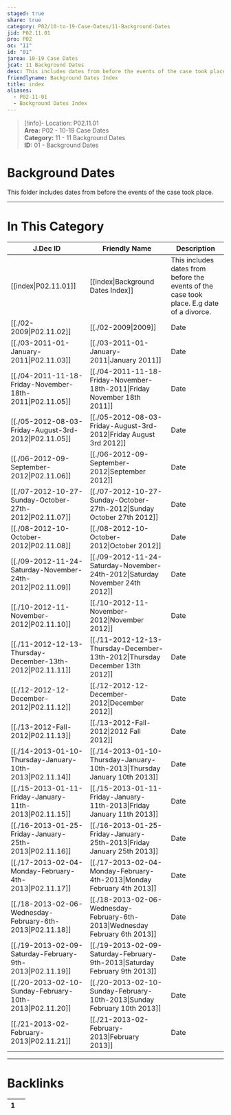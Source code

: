 ```yaml
---  
staged: true  
share: true  
category: P02/10-to-19-Case-Dates/11-Background-Dates  
jid: P02.11.01  
pro: P02  
ac: "11"  
id: "01"  
jarea: 10-19 Case Dates  
jcat: 11 Background Dates  
desc: This includes dates from before the events of the case took place. E.g date of a divorce.  
friendlyname: Background Dates Index  
title: index  
aliases:  
  - P02-11-01  
  - Background Dates Index  
---  
```

  
>[!info]- Location: P02.11.01  
>**Area:** P02 - 10-19 Case Dates  
>**Category:** 11 - 11 Background Dates  
>**ID:** 01 - Background Dates  
  
# Background Dates  
  
This folder includes dates from before the events of the case took place.  
   
  
  
---  
# In This Category  
  
| J.Dec ID                                                                                                                           | Friendly Name                                                                                                                                        | Description                                                                               |  
| ---------------------------------------------------------------------------------------------------------------------------------- | ---------------------------------------------------------------------------------------------------------------------------------------------------- | ----------------------------------------------------------------------------------------- |  
| [[index\|P02.11.01]]                                     | [[index\|Background Dates Index]]                                          | This includes dates from before the events of the case took place. E.g date of a divorce. |  
| [[./02-2009\|P02.11.02]]                                   | [[./02-2009\|2009]]                                                          | Date                                                                                      |  
| [[./03-2011-01-January-2011\|P02.11.03]]                   | [[./03-2011-01-January-2011\|January 2011]]                                  | Date                                                                                      |  
| [[./04-2011-11-18-Friday-November-18th-2011\|P02.11.05]]   | [[./04-2011-11-18-Friday-November-18th-2011\|Friday November 18th 2011]]     | Date                                                                                      |  
| [[./05-2012-08-03-Friday-August-3rd-2012\|P02.11.05]]      | [[./05-2012-08-03-Friday-August-3rd-2012\|Friday August 3rd 2012]]           | Date                                                                                      |  
| [[./06-2012-09-September-2012\|P02.11.06]]                 | [[./06-2012-09-September-2012\|September 2012]]                              | Date                                                                                      |  
| [[./07-2012-10-27-Sunday-October-27th-2012\|P02.11.07]]    | [[./07-2012-10-27-Sunday-October-27th-2012\|Sunday October 27th 2012]]       | Date                                                                                      |  
| [[./08-2012-10-October-2012\|P02.11.08]]                   | [[./08-2012-10-October-2012\|October 2012]]                                  | Date                                                                                      |  
| [[./09-2012-11-24-Saturday-November-24th-2012\|P02.11.09]] | [[./09-2012-11-24-Saturday-November-24th-2012\|Saturday November 24th 2012]] | Date                                                                                      |  
| [[./10-2012-11-November-2012\|P02.11.10]]                  | [[./10-2012-11-November-2012\|November 2012]]                                | Date                                                                                      |  
| [[./11-2012-12-13-Thursday-December-13th-2012\|P02.11.11]] | [[./11-2012-12-13-Thursday-December-13th-2012\|Thursday December 13th 2012]] | Date                                                                                      |  
| [[./12-2012-12-December-2012\|P02.11.12]]                  | [[./12-2012-12-December-2012\|December 2012]]                                | Date                                                                                      |  
| [[./13-2012-Fall-2012\|P02.11.13]]                         | [[./13-2012-Fall-2012\|2012 Fall 2012]]                                      | Date                                                                                      |  
| [[./14-2013-01-10-Thursday-January-10th-2013\|P02.11.14]]  | [[./14-2013-01-10-Thursday-January-10th-2013\|Thursday January 10th 2013]]   | Date                                                                                      |  
| [[./15-2013-01-11-Friday-January-11th-2013\|P02.11.15]]    | [[./15-2013-01-11-Friday-January-11th-2013\|Friday January 11th 2013]]       | Date                                                                                      |  
| [[./16-2013-01-25-Friday-January-25th-2013\|P02.11.16]]    | [[./16-2013-01-25-Friday-January-25th-2013\|Friday January 25th 2013]]       | Date                                                                                      |  
| [[./17-2013-02-04-Monday-February-4th-2013\|P02.11.17]]    | [[./17-2013-02-04-Monday-February-4th-2013\|Monday February 4th 2013]]       | Date                                                                                      |  
| [[./18-2013-02-06-Wednesday-February-6th-2013\|P02.11.18]] | [[./18-2013-02-06-Wednesday-February-6th-2013\|Wednesday February 6th 2013]] | Date                                                                                      |  
| [[./19-2013-02-09-Saturday-February-9th-2013\|P02.11.19]]  | [[./19-2013-02-09-Saturday-February-9th-2013\|Saturday February 9th 2013]]   | Date                                                                                      |  
| [[./20-2013-02-10-Sunday-February-10th-2013\|P02.11.20]]   | [[./20-2013-02-10-Sunday-February-10th-2013\|Sunday February 10th 2013]]     | Date                                                                                      |  
| [[./21-2013-02-February-2013\|P02.11.21]]                  | [[./21-2013-02-February-2013\|February 2013]]                                | Date                                                                                      |  
  
  
---  
# Backlinks  
<div><table class="dataview table-view-table"><thead class="table-view-thead"><tr class="table-view-tr-header"><th class="table-view-th"><span></span><span class="dataview small-text">1</span></th><th class="table-view-th"><span></span></th></tr></thead><tbody class="table-view-tbody"></tbody></table></div>